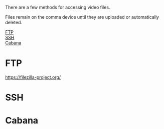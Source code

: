 There are a few methods for accessing video files.

Files remain on the comma device until they are uploaded or automatically deleted.


[FTP](#FTP)  
[SSH](#SSH)  
[Cabana](#Cabana)  

# FTP

https://filezilla-project.org/

# SSH

# Cabana
